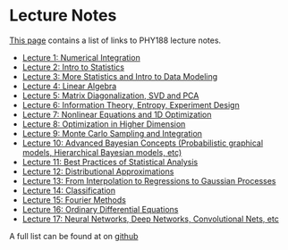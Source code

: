 Lecture Notes
=============

[This page](https://phy151-ucb.github.io/seljak-phy151-fall-2018/lectures/) contains a list of links to PHY188 lecture notes.

 - [Lecture 1: Numerical Integration](
       https://rawgit.com/phy151-ucb/seljak-phy151-fall-2018/master/lecture-notes/Lecture1_new.pdf
    )
 - [Lecture 2: Intro to Statistics](
       https://rawgit.com/phy151-ucb/seljak-phy151-fall-2018/master/lecture-notes/Lecture2_new.pdf
    )
 - [Lecture 3: More Statistics and Intro to Data Modeling](
       https://rawgit.com/phy151-ucb/seljak-phy151-fall-2018/master/lecture-notes/Lecture3_new.pdf
    )
 - [Lecture 4: Linear Algebra](
       https://rawgit.com/phy151-ucb/seljak-phy151-fall-2018/master/lecture-notes/Lecture4_new.pdf
    )
 - [Lecture 5: Matrix Diagonalization, SVD and PCA](
       https://rawgit.com/phy151-ucb/seljak-phy151-fall-2018/master/lecture-notes/Lecture5_new.pdf
    )
 - [Lecture 6: Information Theory, Entropy, Experiment Design](
       https://rawgit.com/phy151-ucb/seljak-phy151-fall-2018/master/lecture-notes/Lecture6_new.pdf
    )
 - [Lecture 7: Nonlinear Equations and 1D Optimization](
       https://rawgit.com/phy151-ucb/seljak-phy151-fall-2018/master/lecture-notes/Lecture7_new.pdf
    )
 - [Lecture 8: Optimization in Higher Dimension](
       https://rawgit.com/phy151-ucb/seljak-phy151-fall-2018/master/lecture-notes/Lecture8_new.pdf
    )
 - [Lecture 9: Monte Carlo Sampling and Integration](
       https://rawgit.com/phy151-ucb/seljak-phy151-fall-2018/master/lecture-notes/Lecture9_new.pdf
    )
 - [Lecture 10: Advanced Bayesian Concepts (Probabilistic graphical models, Hierarchical Bayesian models, etc)](
       https://rawgit.com/phy151-ucb/seljak-phy151-fall-2018/master/lecture-notes/Lecture10_new.pdf
    )
 - [Lecture 11: Best Practices of Statistical Analysis](
       https://rawgit.com/phy151-ucb/seljak-phy151-fall-2018/master/lecture-notes/Lecture11_new.pdf
    )
 - [Lecture 12: Distributional Approximations](
       https://rawgit.com/phy151-ucb/seljak-phy151-fall-2018/master/lecture-notes/Lecture12_new.pdf
    )
 - [Lecture 13: From Interpolation to Regressions to Gaussian Processes](
       https://rawgit.com/phy151-ucb/seljak-phy151-fall-2018/master/lecture-notes/Lecture13_new.pdf
    )
 - [Lecture 14: Classification](
       https://rawgit.com/phy151-ucb/seljak-phy151-fall-2018/master/lecture-notes/Lecture14_new.pdf
    )
 - [Lecture 15: Fourier Methods](
       https://rawgit.com/phy151-ucb/seljak-phy151-fall-2018/master/lecture-notes/Lecture15_new.pdf
    )
 - [Lecture 16: Ordinary Differential Equations](
       https://rawgit.com/phy151-ucb/seljak-phy151-fall-2018/master/lecture-notes/Lecture16_new.pdf
    )
 - [Lecture 17: Neural Networks, Deep Networks, Convolutional Nets, etc](
       https://rawgit.com/phy151-ucb/seljak-phy151-fall-2018/master/lecture-notes/Lecture17_new.pdf
    )
<!-- - [Lecture Notes Aug 24, 2017](
       https://raw.githubusercontent.com/bccp/seljak-phy151-fall-2017/master/lecture-notes/lecture-1.pdf)-->


A full list can be found at on [github](https://github.com/phy151-ucb/seljak-phy151-fall-2018/tree/master/lecture-notes/)


